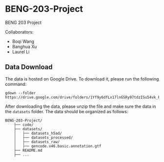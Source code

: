 # BENG-203-Project

BENG 203 Project

Collaborators:
* Boqi Wang
* Banghua Xu
* Laurel Li

## Data Download
The data is hosted on Google Drive. To download it, please run the following command:
```
gdown --folder https://drive.google.com/drive/folders/1Yf9y6dfLx17lnGSRy97tdzISu54vk_FM
```
After downloading the data, please unzip the file and make sure the data in the `datasets` folder. The data should be organized as follows:
```
BENG-203-Project/
    ├── code/
    ├── datasets/
    │   ├── datasets_h5ad/
    │   ├── datasets_processed/
    │   ├── datasets_raw/
    │   ├── gencode.v46.basic.annotation.gtf
    ├── README.md
    ├── ...
```
